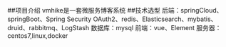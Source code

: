 ##项目介绍
    vmhike是一套微服务博客系统
##技术选型
    后端：springCloud、springBoot、Spring Security OAuth2、redis、Elasticsearch、mybatis、druid、rabbitmq、LogStash
    数据库：mysql
    前端：vue、Element
    服务器：centos7,linux,docker